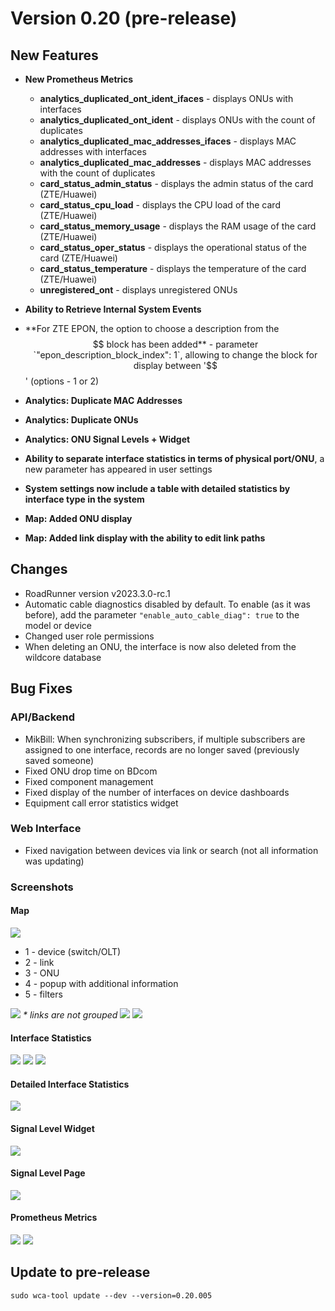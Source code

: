 # Version 0.20 (pre-release)

## New Features
- **New Prometheus Metrics**
    - **analytics_duplicated_ont_ident_ifaces** - displays ONUs with interfaces
    - **analytics_duplicated_ont_ident** - displays ONUs with the count of duplicates
    - **analytics_duplicated_mac_addresses_ifaces** - displays MAC addresses with interfaces
    - **analytics_duplicated_mac_addresses** - displays MAC addresses with the count of duplicates
    - **card_status_admin_status** - displays the admin status of the card (ZTE/Huawei)
    - **card_status_cpu_load** - displays the CPU load of the card (ZTE/Huawei)
    - **card_status_memory_usage** - displays the RAM usage of the card (ZTE/Huawei)
    - **card_status_oper_status** - displays the operational status of the card (ZTE/Huawei)
    - **card_status_temperature** - displays the temperature of the card (ZTE/Huawei)
    - **unregistered_ont** - displays unregistered ONUs

- **Ability to Retrieve Internal System Events**
- **For ZTE EPON, the option to choose a description from the $$ block has been added** - parameter `"epon_description_block_index": 1`, allowing to change the block for display between '$$' (options - 1 or 2)
- **Analytics: Duplicate MAC Addresses**
- **Analytics: Duplicate ONUs**
- **Analytics: ONU Signal Levels + Widget**
- **Ability to separate interface statistics in terms of physical port/ONU**, a new parameter has appeared in user settings
- **System settings now include a table with detailed statistics by interface type in the system**
- **Map: Added ONU display**
- **Map: Added link display with the ability to edit link paths**

## Changes

- RoadRunner version v2023.3.0-rc.1
- Automatic cable diagnostics disabled by default. To enable (as it was before), add the parameter `"enable_auto_cable_diag": true` to the model or device
- Changed user role permissions
- When deleting an ONU, the interface is now also deleted from the wildcore database

## Bug Fixes

### API/Backend
- MikBill: When synchronizing subscribers, if multiple subscribers are assigned to one interface, records are no longer saved (previously saved someone)
- Fixed ONU drop time on BDcom
- Fixed component management
- Fixed display of the number of interfaces on device dashboards
- Equipment call error statistics widget

### Web Interface
- Fixed navigation between devices via link or search (not all information was updating)

### Screenshots
#### Map
![](../assets/0_20/map_all.png)

* 1 - device (switch/OLT)
* 2 - link
* 3 - ONU
* 4 - popup with additional information
* 5 - filters

![](../assets/0_20/map_grouping.png)
_* links are not grouped_
![](../assets/0_20/map_edit_link.png)
![](../assets/0_20/link_popup.png)

#### Interface Statistics
![](../assets/0_20/stat_on_device.png)
![](../assets/0_20/stat_on_device_dashboard.png)
![](../assets/0_20/stat_config.png)

#### Detailed Interface Statistics
![](../assets/0_20/interface_detailed_stat.png)

#### Signal Level Widget
![](../assets/0_20/widget_onts.png)

#### Signal Level Page
![](../assets/0_20/onts_signal_strength.png)

#### Prometheus Metrics
![](../assets/0_20/metrics_1.png)
![](../assets/0_20/metrics_2.png)


## Update to pre-release
```shell
sudo wca-tool update --dev --version=0.20.005
```